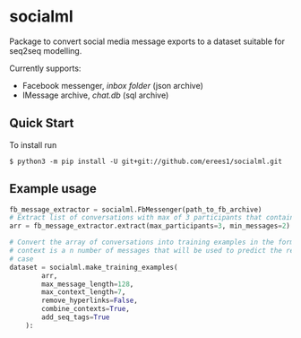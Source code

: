 # socialml
Package to convert social media message exports to a dataset suitable for seq2seq modelling.

Currently supports:
* Facebook messenger, *inbox folder* (json archive)
* IMessage archive, *chat.db* (sql archive)

## Quick Start

To install run
```
$ python3 -m pip install -U git+git://github.com/erees1/socialml.git
```

## Example usage

```python
fb_message_extractor = socialml.FbMessenger(path_to_fb_archive)
# Extract list of conversations with max of 3 participants that contain at least 2 messages
arr = fb_message_extractor.extract(max_participants=3, min_messages=2)

# Convert the array of conversations into training examples in the form of (context, response), 
# context is a n number of messages that will be used to predict the response up to a maxium of 7 in this 
# case
dataset = socialml.make_training_examples(
        arr,
        max_message_length=128,
        max_context_length=7,
        remove_hyperlinks=False,
        combine_contexts=True,
        add_seq_tags=True
    ):

```
